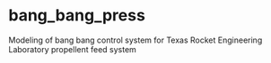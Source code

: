 # bang_bang_press
Modeling of bang bang control system for Texas Rocket Engineering Laboratory propellent feed system
